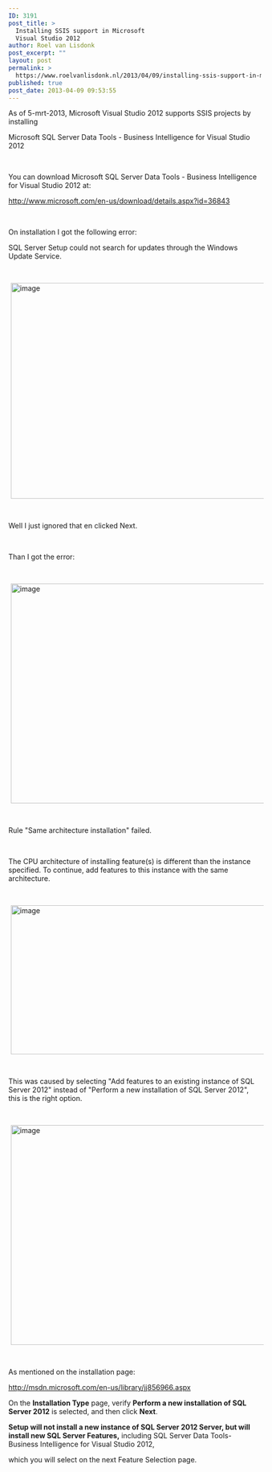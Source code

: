 ```yaml
---
ID: 3191
post_title: >
  Installing SSIS support in Microsoft
  Visual Studio 2012
author: Roel van Lisdonk
post_excerpt: ""
layout: post
permalink: >
  https://www.roelvanlisdonk.nl/2013/04/09/installing-ssis-support-in-microsoft-visual-studio-2012/
published: true
post_date: 2013-04-09 09:53:55
---
```

<p>As of 5-mrt-2013, Microsoft Visual Studio 2012 supports SSIS projects by installing </p>  <p>Microsoft SQL Server Data Tools - Business Intelligence for Visual Studio 2012</p>  <p>&#160;</p>  <p>You can download Microsoft SQL Server Data Tools - Business Intelligence for Visual Studio 2012 at: </p>  <p><a href="http://www.microsoft.com/en-us/download/details.aspx?id=36843">http://www.microsoft.com/en-us/download/details.aspx?id=36843</a></p>  <p>&#160;</p>  <p>On installation I got the following error:</p>  <p>SQL Server Setup could not search for updates through the Windows Update Service.</p>  <p>&#160;</p>  <p><a href="http://www.roelvanlisdonk.nl/wp-content/uploads/2013/04/image.png" rel="lightbox"><img title="image" style="border-top: 0px; border-right: 0px; background-image: none; border-bottom: 0px; padding-top: 0px; padding-left: 0px; margin: 0px 5px; border-left: 0px; display: inline; padding-right: 0px" border="0" alt="image" src="http://www.roelvanlisdonk.nl/wp-content/uploads/2013/04/image_thumb.png" width="572" height="430" /></a></p>  <p>&#160;</p>  <p>Well I just ignored that en clicked Next.</p>  <p>&#160;</p>  <p>Than I got the error:</p>  <p>&#160;</p>  <p><a href="http://www.roelvanlisdonk.nl/wp-content/uploads/2013/04/image1.png" rel="lightbox"><img title="image" style="border-top: 0px; border-right: 0px; background-image: none; border-bottom: 0px; padding-top: 0px; padding-left: 0px; margin: 0px 5px; border-left: 0px; display: inline; padding-right: 0px" border="0" alt="image" src="http://www.roelvanlisdonk.nl/wp-content/uploads/2013/04/image_thumb1.png" width="580" height="438" /></a></p>  <p>&#160;</p>  <p>Rule &quot;Same architecture installation&quot; failed.</p>  <p>&#160;</p>  <p>The CPU architecture of installing feature(s) is different than the instance specified. To continue, add features to this instance with the same architecture.</p>  <p>&#160;</p>  <p><a href="http://www.roelvanlisdonk.nl/wp-content/uploads/2013/04/image2.png" rel="lightbox"><img title="image" style="border-top: 0px; border-right: 0px; background-image: none; border-bottom: 0px; padding-top: 0px; padding-left: 0px; margin: 0px 5px; border-left: 0px; display: inline; padding-right: 0px" border="0" alt="image" src="http://www.roelvanlisdonk.nl/wp-content/uploads/2013/04/image_thumb2.png" width="580" height="297" /></a></p>  <p>&#160;</p>  <p>This was caused by selecting &quot;Add features to an existing instance of SQL Server 2012&quot; instead of &quot;Perform a new installation of SQL Server 2012&quot;, this is the right option.</p>  <p>&#160;</p>  <p><a href="http://www.roelvanlisdonk.nl/wp-content/uploads/2013/04/image3.png" rel="lightbox"><img title="image" style="border-top: 0px; border-right: 0px; background-image: none; border-bottom: 0px; padding-top: 0px; padding-left: 0px; margin: 0px 5px; border-left: 0px; display: inline; padding-right: 0px" border="0" alt="image" src="http://www.roelvanlisdonk.nl/wp-content/uploads/2013/04/image_thumb3.png" width="580" height="438" /></a></p>  <p>&#160;</p>  <p>As mentioned on the installation page:</p>  <p><a href="http://msdn.microsoft.com/en-us/library/jj856966.aspx">http://msdn.microsoft.com/en-us/library/jj856966.aspx</a></p>  <p>On the <b>Installation Type</b> page, verify <b>Perform a new installation of SQL Server 2012</b> is selected, and then click <b>Next</b>.</p>  <p><strong>Setup will not install a new instance of SQL Server 2012 Server, but will install new SQL Server Features,</strong> including SQL Server Data Tools- Business Intelligence for Visual Studio 2012,</p>  <p>which you will select on the next Feature Selection page.</p>